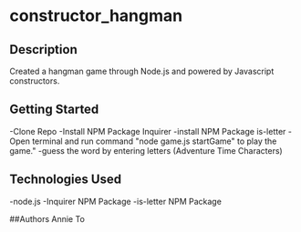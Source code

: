 # constructor_hangman

## Description
Created a hangman game through Node.js and powered by Javascript constructors.

## Getting Started
-Clone Repo
-Install NPM Package Inquirer
-install NPM Package is-letter
-Open terminal and run command "node game.js startGame" to play the game."
-guess the word by entering letters (Adventure Time Characters)

## Technologies Used
-node.js
-Inquirer NPM Package
-is-letter NPM Package

##Authors 
Annie To

